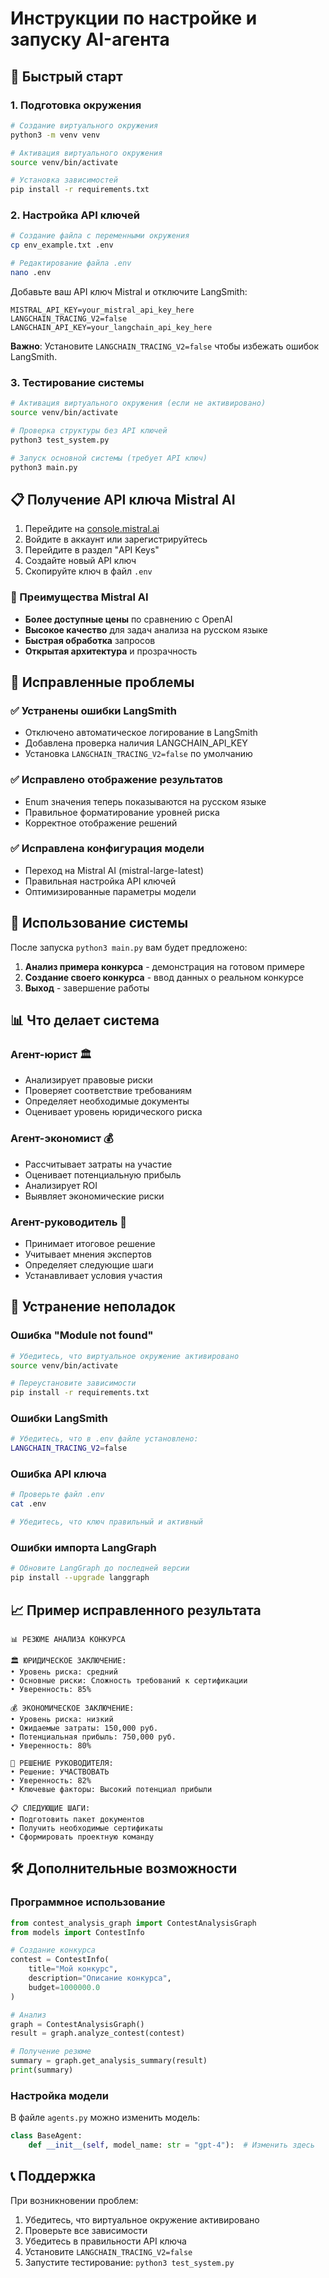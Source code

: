 # Инструкции по настройке и запуску AI-агента

## 🚀 Быстрый старт

### 1. Подготовка окружения

```bash
# Создание виртуального окружения
python3 -m venv venv

# Активация виртуального окружения
source venv/bin/activate

# Установка зависимостей
pip install -r requirements.txt
```

### 2. Настройка API ключей

```bash
# Создание файла с переменными окружения
cp env_example.txt .env

# Редактирование файла .env
nano .env
```

Добавьте ваш API ключ Mistral и отключите LangSmith:
```
MISTRAL_API_KEY=your_mistral_api_key_here
LANGCHAIN_TRACING_V2=false
LANGCHAIN_API_KEY=your_langchain_api_key_here
```

**Важно**: Установите `LANGCHAIN_TRACING_V2=false` чтобы избежать ошибок LangSmith.

### 3. Тестирование системы

```bash
# Активация виртуального окружения (если не активировано)
source venv/bin/activate

# Проверка структуры без API ключей
python3 test_system.py

# Запуск основной системы (требует API ключ)
python3 main.py
```

## 📋 Получение API ключа Mistral AI

1. Перейдите на [console.mistral.ai](https://console.mistral.ai)
2. Войдите в аккаунт или зарегистрируйтесь
3. Перейдите в раздел "API Keys"
4. Создайте новый API ключ
5. Скопируйте ключ в файл `.env`

### 🎯 Преимущества Mistral AI
- **Более доступные цены** по сравнению с OpenAI
- **Высокое качество** для задач анализа на русском языке
- **Быстрая обработка** запросов
- **Открытая архитектура** и прозрачность

## 🔧 Исправленные проблемы

### ✅ Устранены ошибки LangSmith
- Отключено автоматическое логирование в LangSmith
- Добавлена проверка наличия LANGCHAIN_API_KEY
- Установка `LANGCHAIN_TRACING_V2=false` по умолчанию

### ✅ Исправлено отображение результатов
- Enum значения теперь показываются на русском языке
- Правильное форматирование уровней риска
- Корректное отображение решений

### ✅ Исправлена конфигурация модели
- Переход на Mistral AI (mistral-large-latest)
- Правильная настройка API ключей
- Оптимизированные параметры модели

## 🎯 Использование системы

После запуска `python3 main.py` вам будет предложено:

1. **Анализ примера конкурса** - демонстрация на готовом примере
2. **Создание своего конкурса** - ввод данных о реальном конкурсе
3. **Выход** - завершение работы

## 📊 Что делает система

### Агент-юрист 🏛️
- Анализирует правовые риски
- Проверяет соответствие требованиям
- Определяет необходимые документы
- Оценивает уровень юридического риска

### Агент-экономист 💰
- Рассчитывает затраты на участие
- Оценивает потенциальную прибыль
- Анализирует ROI
- Выявляет экономические риски

### Агент-руководитель 👔
- Принимает итоговое решение
- Учитывает мнения экспертов
- Определяет следующие шаги
- Устанавливает условия участия

## 🔧 Устранение неполадок

### Ошибка "Module not found"
```bash
# Убедитесь, что виртуальное окружение активировано
source venv/bin/activate

# Переустановите зависимости
pip install -r requirements.txt
```

### Ошибки LangSmith
```bash
# Убедитесь, что в .env файле установлено:
LANGCHAIN_TRACING_V2=false
```

### Ошибка API ключа
```bash
# Проверьте файл .env
cat .env

# Убедитесь, что ключ правильный и активный
```

### Ошибки импорта LangGraph
```bash
# Обновите LangGraph до последней версии
pip install --upgrade langgraph
```

## 📈 Пример исправленного результата

```
📊 РЕЗЮМЕ АНАЛИЗА КОНКУРСА

🏛️ ЮРИДИЧЕСКОЕ ЗАКЛЮЧЕНИЕ:
• Уровень риска: средний
• Основные риски: Сложность требований к сертификации
• Уверенность: 85%

💰 ЭКОНОМИЧЕСКОЕ ЗАКЛЮЧЕНИЕ:
• Уровень риска: низкий
• Ожидаемые затраты: 150,000 руб.
• Потенциальная прибыль: 750,000 руб.
• Уверенность: 80%

👔 РЕШЕНИЕ РУКОВОДИТЕЛЯ:
• Решение: УЧАСТВОВАТЬ
• Уверенность: 82%
• Ключевые факторы: Высокий потенциал прибыли

📋 СЛЕДУЮЩИЕ ШАГИ:
• Подготовить пакет документов
• Получить необходимые сертификаты
• Сформировать проектную команду
```

## 🛠️ Дополнительные возможности

### Программное использование

```python
from contest_analysis_graph import ContestAnalysisGraph
from models import ContestInfo

# Создание конкурса
contest = ContestInfo(
    title="Мой конкурс",
    description="Описание конкурса",
    budget=1000000.0
)

# Анализ
graph = ContestAnalysisGraph()
result = graph.analyze_contest(contest)

# Получение резюме
summary = graph.get_analysis_summary(result)
print(summary)
```

### Настройка модели

В файле `agents.py` можно изменить модель:
```python
class BaseAgent:
    def __init__(self, model_name: str = "gpt-4"):  # Изменить здесь
```

## 📞 Поддержка

При возникновении проблем:
1. Убедитесь, что виртуальное окружение активировано
2. Проверьте все зависимости
3. Убедитесь в правильности API ключа
4. Установите `LANGCHAIN_TRACING_V2=false`
5. Запустите тестирование: `python3 test_system.py` 